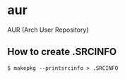 # aur
AUR (Arch User Repository)

## How to create .SRCINFO

    $ makepkg --printsrcinfo > .SRCINFO

